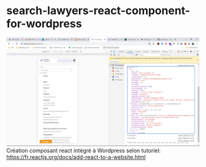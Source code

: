 # search-lawyers-react-component-for-wordpress
![ScreenShot](https://github.com/jessicakuijer/search-lawyers-react-component-for-wordpress/blob/master/screenshot.PNG)
 Création composant react intégré à Wordpress selon tutoriel: https://fr.reactjs.org/docs/add-react-to-a-website.html
